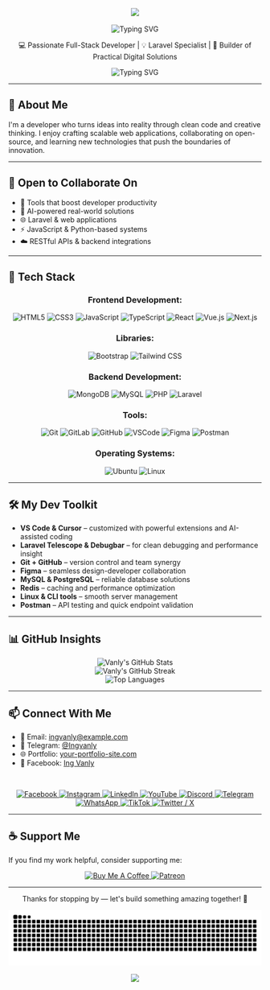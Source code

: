 <p align="center">
  <img src="https://capsule-render.vercel.app/api?type=waving&color=gradient&customColorList=12,16,19,24,30&height=100&section=header" />
</p>

<p align="center">
  <img src="https://readme-typing-svg.herokuapp.com?font=Fira+Code&weight=600&size=28&duration=3000&pause=1000&color=F75C7E&center=true&vCenter=true&width=500&lines=Hi,+I'm+Vanly!" alt="Typing SVG" />
</p>

<p align="center">
  💻 Passionate Full-Stack Developer | 💡 Laravel Specialist | 🚀 Builder of Practical Digital Solutions
</p>

<p align="center">
  <img src="https://readme-typing-svg.herokuapp.com?font=Fira+Code&weight=600&size=24&duration=3500&pause=1000&color=F75C7E&center=true&vCenter=true&width=500&lines=Laravel+%7C+Vue+%7C+Javascript+Lover;Always+learning+something+new;Let's+build+great+things+together!" alt="Typing SVG" />
</p>

---

## 🌟 About Me

I'm a developer who turns ideas into reality through clean code and creative thinking. I enjoy crafting scalable web applications, collaborating on open-source, and learning new technologies that push the boundaries of innovation.

---

## 🤝 Open to Collaborate On

- 🚀 Tools that boost developer productivity  
- 🤖 AI-powered real-world solutions   
- 🌐 Laravel & web applications
- ⚡ JavaScript & Python-based systems
- ☁️ RESTful APIs & backend integrations

---

## 🧰 Tech Stack

<div align="center">

### Frontend Development:
<img src="https://skillicons.dev/icons?i=html" height="40" alt="HTML5"/>
<img src="https://skillicons.dev/icons?i=css" height="40" alt="CSS3"/>
<img src="https://skillicons.dev/icons?i=js" height="40" alt="JavaScript"/>
<img src="https://skillicons.dev/icons?i=ts" height="40" alt="TypeScript"/>
<img src="https://skillicons.dev/icons?i=react" height="40" alt="React"/>
<img src="https://skillicons.dev/icons?i=vue" height="40" alt="Vue.js"/>
<img src="https://skillicons.dev/icons?i=nextjs" height="40" alt="Next.js"/>

### Libraries:
<img src="https://skillicons.dev/icons?i=bootstrap" height="40" alt="Bootstrap"/>
<img src="https://skillicons.dev/icons?i=tailwind" height="40" alt="Tailwind CSS"/>

### Backend Development:
<img src="https://skillicons.dev/icons?i=mongodb" height="40" alt="MongoDB"/>
<img src="https://skillicons.dev/icons?i=mysql" height="40" alt="MySQL"/>
<img src="https://skillicons.dev/icons?i=php" height="40" alt="PHP"/>
<img src="https://skillicons.dev/icons?i=laravel" height="40" alt="Laravel"/>

### Tools:
<img src="https://skillicons.dev/icons?i=git" height="40" alt="Git"/>
<img src="https://skillicons.dev/icons?i=gitlab" height="40" alt="GitLab"/>
<img src="https://skillicons.dev/icons?i=github" height="40" alt="GitHub"/>
<img src="https://skillicons.dev/icons?i=vscode" height="40" alt="VSCode"/>
<img src="https://skillicons.dev/icons?i=figma" height="40" alt="Figma"/>
<img src="https://skillicons.dev/icons?i=postman" height="40" alt="Postman"/>

### Operating Systems:
<img src="https://skillicons.dev/icons?i=ubuntu" height="40" alt="Ubuntu"/>
<img src="https://skillicons.dev/icons?i=linux" height="40" alt="Linux"/>

</div>

---

## 🛠️ My Dev Toolkit

- **VS Code & Cursor** – customized with powerful extensions and AI-assisted coding
- **Laravel Telescope & Debugbar** – for clean debugging and performance insight  
- **Git + GitHub** – version control and team synergy  
- **Figma** – seamless design-developer collaboration  
- **MySQL & PostgreSQL** – reliable database solutions
- **Redis** – caching and performance optimization
- **Linux & CLI tools** – smooth server management
- **Postman** – API testing and quick endpoint validation

---

## 📊 GitHub Insights

<p align="center">
  <img src="https://github-readme-stats.vercel.app/api?username=Ing-Vanly&show_icons=true&theme=radical" alt="Vanly's GitHub Stats" />
  <br/>
  <img src="https://github-readme-streak-stats.herokuapp.com/?user=Ing-Vanly&theme=radical" alt="Vanly's GitHub Streak" />
  <br/>
  <img src="https://github-readme-stats.vercel.app/api/top-langs/?username=Ing-Vanly&layout=compact&theme=radical" alt="Top Languages" />
</p>

---

## 📫 Connect With Me

- 📧 Email: [ingvanly@example.com](mailto:ingvanly@example.com)
- 💬 Telegram: [@Ingvanly](https://t.me/Ingvanly)
- 🌐 Portfolio: [your-portfolio-site.com](https://your-portfolio-site.com)
- 📘 Facebook: [Ing Vanly](https://www.facebook.com/ingvanly)

<br>

<!-- Social Media Icons -->
<p align="center">
  <a href="https://www.facebook.com/ingvanly">
    <img src="https://img.shields.io/badge/Facebook-1877F2?style=for-the-badge&logo=facebook&logoColor=white" alt="Facebook"/>
  </a>
  <a href="https://www.instagram.com/ingvanly">
    <img src="https://img.shields.io/badge/Instagram-E4405F?style=for-the-badge&logo=instagram&logoColor=white" alt="Instagram"/>
  </a>
  <a href="https://www.linkedin.com/in/ingvanly">
    <img src="https://img.shields.io/badge/LinkedIn-0077B5?style=for-the-badge&logo=linkedin&logoColor=white" alt="LinkedIn"/>
  </a>
  <a href="https://www.youtube.com/@ingvanly">
    <img src="https://img.shields.io/badge/YouTube-FF0000?style=for-the-badge&logo=youtube&logoColor=white" alt="YouTube"/>
  </a>
  <a href="https://discord.gg/yourdiscord">
    <img src="https://img.shields.io/badge/Discord-5865F2?style=for-the-badge&logo=discord&logoColor=white" alt="Discord"/>
  </a>
  <a href="https://t.me/Ingvanly">
    <img src="https://img.shields.io/badge/Telegram-2CA5E0?style=for-the-badge&logo=telegram&logoColor=white" alt="Telegram"/>
  </a>
  <a href="https://wa.me/1234567890">
    <img src="https://img.shields.io/badge/WhatsApp-25D366?style=for-the-badge&logo=whatsapp&logoColor=white" alt="WhatsApp"/>
  </a>
  <a href="https://www.tiktok.com/@ingvanly">
    <img src="https://img.shields.io/badge/TikTok-000000?style=for-the-badge&logo=tiktok&logoColor=white" alt="TikTok"/>
  </a>
  <a href="https://twitter.com/ingvanly">
    <img src="https://img.shields.io/badge/X-000000?style=for-the-badge&logo=x&logoColor=white" alt="Twitter / X"/>
  </a>
</p>

---

## ☕ Support Me

If you find my work helpful, consider supporting me:

<p align="center">
  <a href="https://www.buymeacoffee.com/ingvanly" target="_blank">
    <img src="https://img.shields.io/badge/Buy%20Me%20a%20Coffee-FFDD00?style=for-the-badge&logo=buy-me-a-coffee&logoColor=black" alt="Buy Me A Coffee" />
  </a>
  <a href="https://www.patreon.com/ingvanly" target="_blank">
    <img src="https://img.shields.io/badge/Patreon-F96854?style=for-the-badge&logo=patreon&logoColor=white" alt="Patreon" />
  </a>
</p>

---

<p align="center">Thanks for stopping by — let's build something amazing together! 🚀</p>

<div align="center">
  <picture>
    <source media="(prefers-color-scheme: dark)" srcset="https://raw.githubusercontent.com/Ing-Vanly/Ing-Vanly/output/github-contribution-grid-snake-dark.svg">
    <source media="(prefers-color-scheme: light)" srcset="https://raw.githubusercontent.com/Ing-Vanly/Ing-Vanly/output/github-contribution-grid-snake.svg">
    <img alt="snake eating my contributions" src="https://raw.githubusercontent.com/Ing-Vanly/Ing-Vanly/output/github-contribution-grid-snake.svg">
  </picture>
</div>

<p align="center">
  <img src="https://capsule-render.vercel.app/api?type=waving&color=gradient&customColorList=12,16,19,24,30&height=100&section=footer"/>
</p>
